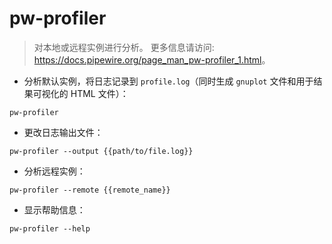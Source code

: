 # pw-profiler

> 对本地或远程实例进行分析。
> 更多信息请访问: <https://docs.pipewire.org/page_man_pw-profiler_1.html>。

- 分析默认实例，将日志记录到 `profile.log`（同时生成 `gnuplot` 文件和用于结果可视化的 HTML 文件）：

`pw-profiler`

- 更改日志输出文件：

`pw-profiler --output {{path/to/file.log}}`

- 分析远程实例：

`pw-profiler --remote {{remote_name}}`

- 显示帮助信息：

`pw-profiler --help`